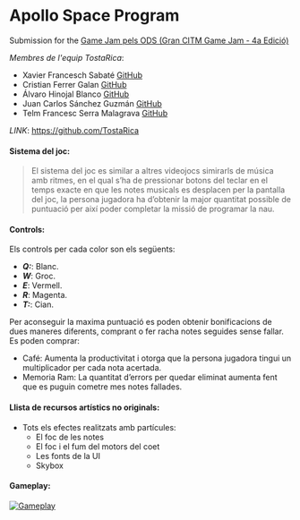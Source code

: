 # Apollo Space Program

Submission for the [Game Jam pels ODS (Gran CITM Game Jam - 4a Edició)](https://itch.io/jam/gran-citm-game-jam-4a-edicio)

*Membres de l'equip TostaRica*: 
- Xavier Francesch Sabaté [GitHub](https://github.com/xavifs)
- Cristian Ferrer Galan [GitHub](https://github.com/Yonimevicio)
- Álvaro Hinojal Blanco [GitHub](https://github.com/AHinojal)
- Juan Carlos Sánchez Guzmán [GitHub](https://github.com/jcarlos0305)
- Telm Francesc Serra Malagrava [GitHub](https://github.com/telmiuse)

*LINK*: https://github.com/TostaRica

#### Sistema del joc:
> El sistema del joc es similar a altres videojocs simirarls de música amb ritmes, en el qual s’ha de pressionar botons del teclar en el temps exacte en que les notes musicals es desplacen per la pantalla del joc, la persona jugadora ha d’obtenir la major quantitat possible de puntuació per així poder completar la missió de programar la nau. 

#### Controls:
Els controls per cada color son els següents:
- ***Q:***: Blanc.
- ***W***: Groc.
- ***E***: Vermell.
- ***R***: Magenta.
- ***T:***: Cian.

Per aconseguir la maxima puntuació es poden obtenir bonificacions de dues maneres diferents, comprant o fer racha notes seguides sense fallar.
Es poden comprar:
- Café: Aumenta la productivitat i otorga que la persona jugadora tingui un multiplicador per cada nota acertada.
- Memoria Ram: La quantitat d’errors per quedar eliminat aumenta fent que es puguin cometre mes notes fallades. 


#### Llista de recursos artístics no originals:
- Tots els efectes realitzats amb partícules:
  - El foc de les notes
  - El foc i el fum del motors del coet
  - Les fonts de la UI
  - Skybox

#### Gameplay:
[![Gameplay](https://img.youtube.com/vi/4oddfG30_Gg/0.jpg)](https://www.youtube.com/watch?v=4oddfG30_Gg)
